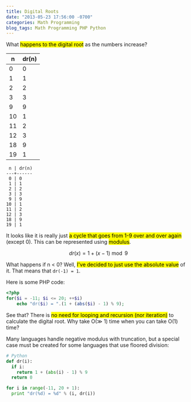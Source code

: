```yaml
---
title: Digital Roots
date: "2013-05-23 17:56:00 -0700"
categories: Math Programming
blog_tags: Math Programming PHP Python
---
```

What <mark>happens to the digital root</mark> as the numbers increase?

| n   | dr(n) |
| --- | ----- |
|  0  | 0     |
|  1  | 1     |
|  2  | 2     |
|  3  | 3     |
|  9  | 9     |
| 10  | 1     |
| 11  | 2     |
| 12  | 3     |
| 18  | 9     |
| 19  | 1     |

```
 n | dr(n)
---+------
 0 | 0
 1 | 1
 2 | 2
 3 | 3
 9 | 9
10 | 1
11 | 2
12 | 3
18 | 9
19 | 1
```

It looks like it is really just <mark>a cycle that goes from 1-9 over and over again</mark> (except 0). This can be represented using <mark>modulus</mark>.

$$dr(x) = 1 + (x - 1) \bmod 9$$

What happens if n < 0? Well, <mark>I've decided to just use the absolute value</mark> of it. That means that `dr(-1) = 1`.

Here is some PHP code:

```php
<?php
for($i = -11; $i <= 20; ++$i)
	echo "dr($i) = ".(1 + (abs($i) - 1) % 9);
```

See that? There is <mark>no need for looping and recursion (nor iteration)</mark> to calculate the digital root. Why take O(&#8811; 1) time when you can take O(1) time?

Many languages handle negative modulus with truncation, but a special case must be created for some languages that use floored division:

```python
# Python
def dr(i):
  if i:
    return 1 + (abs(i) - 1) % 9
  return 0

for i in range(-11, 20 + 1):
  print "dr(%d) = %d" % (i, dr(i))
```
